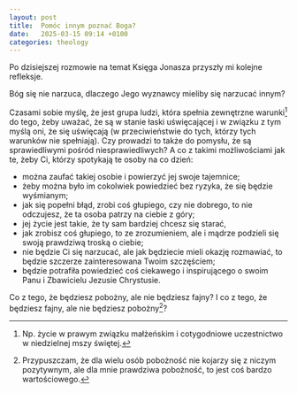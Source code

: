 ```yaml
---
layout: post
title:  Pomóc innym poznać Boga?
date:   2025-03-15 09:14 +0100
categories: theology
---
```



Po dzisiejszej rozmowie na temat Księga Jonasza przyszły mi kolejne refleksje.

Bóg się nie narzuca, dlaczego Jego wyznawcy mieliby się narzucać innym?

Czasami sobie myślę, że jest grupa ludzi, która spełnia zewnętrzne warunki[^1] do tego, żeby uważać, że są w stanie łaski uświęcającej i w związku z tym myślą oni, że się uświęcają (w przeciwieństwie do tych, którzy tych warunków nie spełniają). Czy prowadzi to także do pomysłu, że są sprawiedliwymi pośród niesprawiedliwych? A co z takimi możliwościami jak te, żeby Ci, którzy spotykają te osoby na co dzień:

- można zaufać takiej osobie i powierzyć jej swoje tajemnice;
- żeby można było im cokolwiek powiedzieć bez ryzyka, że się będzie wyśmianym;
- jak się popełni błąd, zrobi coś głupiego, czy nie dobrego, to nie odczujesz, że ta osoba patrzy na ciebie z góry;
- jej życie jest takie, że ty sam bardziej chcesz się starać,
- jak zrobisz coś głupiego, to ze zrozumieniem, ale i mądrze podzieli się swoją prawdziwą troską o ciebie;
- nie będzie Ci się narzucać, ale jak będziecie mieli okazję rozmawiać, to będzie szczerze zainteresowana Twoim szczęściem;
- będzie potrafiła powiedzieć coś ciekawego i inspirującego o swoim Panu i Zbawicielu Jezusie Chrystusie.

Co z tego, że będziesz pobożny, ale nie będziesz fajny? I co z tego, że będziesz fajny, ale nie będziesz pobożny[^2]?

[^1]: Np. życie w prawym związku małżeńskim i cotygodniowe uczestnictwo w niedzielnej mszy świętej.
[^2]: Przypuszczam, że dla wielu osób pobożność nie kojarzy się z niczym pozytywnym, ale dla mnie prawdziwa pobożność, to jest coś bardzo wartościowego.
